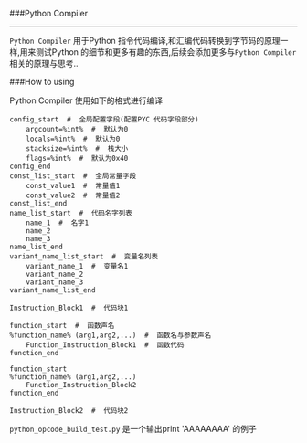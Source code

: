 
###Python Compiler

---

`Python Compiler` 用于Python 指令代码编译,和汇编代码转换到字节码的原理一样,用来测试Python 的细节和更多有趣的东西,后续会添加更多与`Python Compiler` 相关的原理与思考..

###How to using

Python Compiler 使用如下的格式进行编译<br/>

    config_start  #  全局配置字段(配置PYC 代码字段部分)
        argcount=%int%  #  默认为0
        locals=%int%  #  默认为0
        stacksize=%int%  #  栈大小
        flags=%int%  #  默认为0x40
    config_end
    const_list_start  #  全局常量字段
        const_value1  #  常量值1
        const_value2  #  常量值2
    const_list_end
    name_list_start  #  代码名字列表
        name_1  #  名字1
        name_2
        name_3
    name_list_end
    variant_name_list_start  #  变量名列表
        variant_name_1  #  变量名1
        variant_name_2
        variant_name_3
    variant_name_list_end

    Instruction_Block1  #  代码块1

    function_start  #  函数声名
    %function_name% (arg1,arg2,...)  #  函数名与参数声名
        Function_Instruction_Block1  #  函数代码
    function_end

    function_start
    %function_name% (arg1,arg2,...)
        Function_Instruction_Block2
    function_end
        
    Instruction_Block2  #  代码块2

`python_opcode_build_test.py` 是一个输出print 'AAAAAAAA' 的例子<br/>

